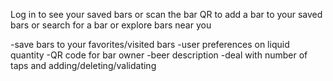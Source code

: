 
Log in to see your saved bars
or scan the bar QR to add a bar to your saved bars
or search for a bar
or explore bars near you

-save bars to your favorites/visited bars
-user preferences on liquid quantity
-QR code for bar owner
-beer description
-deal with number of taps and adding/deleting/validating